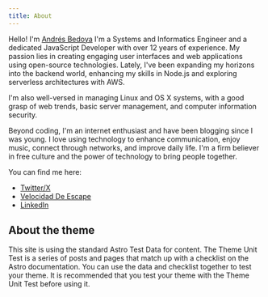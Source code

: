 ```yaml
---
title: About
---
```


Hello! I'm [Andrés Bedoya](https://srhart.co) I'm a Systems and Informatics Engineer and a dedicated JavaScript Developer with over 12 years of experience. My passion lies in creating engaging user interfaces and web applications using open-source technologies. Lately, I've been expanding my horizons into the backend world, enhancing my skills in Node.js and exploring serverless architectures with AWS.

I'm also well-versed in managing Linux and OS X systems, with a good grasp of web trends, basic server management, and computer information security.

Beyond coding, I'm an internet enthusiast and have been blogging since I was young. I love using technology to enhance communication, enjoy music, connect through networks, and improve daily life. I'm a firm believer in free culture and the power of technology to bring people together.

You can find me here:

- [Twitter/X](https://x.com/MonsieurHart)
- [Velocidad De Escape](https://www.velocidadescape.com/)
- [LinkedIn](https://www.linkedin.com/in/sabedoya/)

## About the theme

This site is using the standard Astro Test Data for content. The Theme Unit Test is a series of posts and pages that match up with a checklist on the Astro documentation. You can use the data and checklist together to test your theme. It is recommended that you test your theme with the Theme Unit Test before using it.

